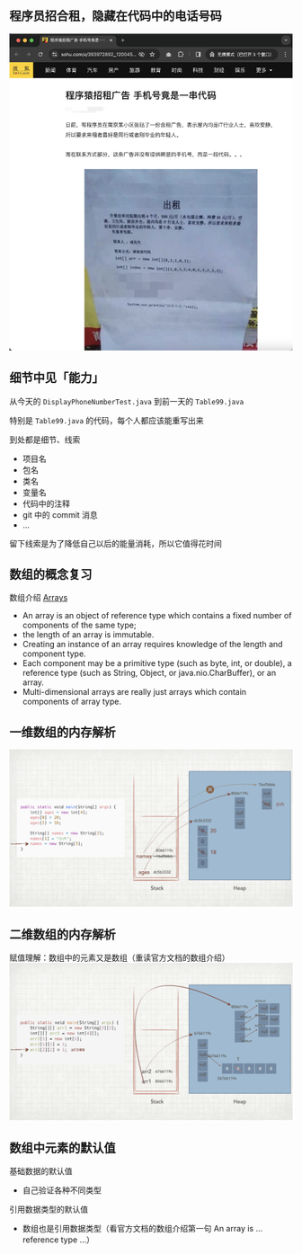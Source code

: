 ## 程序员招合租，隐藏在代码中的电话号码
![img.png](img.png)

## 细节中见「能力」
从今天的 `DisplayPhoneNumberTest.java` 到前一天的 `Table99.java`

特别是 `Table99.java` 的代码，每个人都应该能重写出来

到处都是细节、线索
- 项目名
- 包名
- 类名
- 变量名
- 代码中的注释
- git 中的 commit 消息
- ...

留下线索是为了降低自己以后的能量消耗，所以它值得花时间

## 数组的概念复习
数组介绍
[Arrays](https://docs.oracle.com/javase/tutorial/reflect/special/array.html)
- An array is an object of reference type which contains a fixed number of components of the same type;
- the length of an array is immutable.
- Creating an instance of an array requires knowledge of the length and component type.
- Each component may be a primitive type (such as byte, int, or double),
  a reference type (such as String, Object, or java.nio.CharBuffer),
  or an array.
- Multi-dimensional arrays are really just arrays which contain components of array type.

## 一维数组的内存解析
![img_2.png](img_2.png)

## 二维数组的内存解析
赋值理解：数组中的元素又是数组（重读官方文档的数组介绍）
![img_3.png](img_3.png)

## 数组中元素的默认值
基础数据的默认值
- 自己验证各种不同类型

引用数据类型的默认值
- 数组也是引用数据类型（看官方文档的数组介绍第一句 An array is ... reference type ...）
